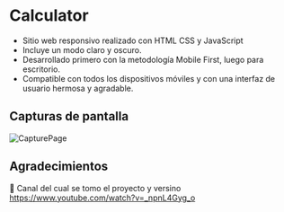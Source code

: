 # Calculator

- Sitio web responsivo realizado con HTML CSS y JavaScript
- Incluye un modo claro y oscuro.
- Desarrollado primero con la metodología Mobile First, luego para escritorio.
- Compatible con todos los dispositivos móviles y con una interfaz de usuario hermosa y agradable.

## Capturas de pantalla

![CapturePage](https://user-images.githubusercontent.com/94796234/222324286-50a235e0-3a81-4141-b575-70a6e066d402.png)

## Agradecimientos
💙 Canal del cual se tomo el proyecto y versino https://www.youtube.com/watch?v=_npnL4Gyg_o

